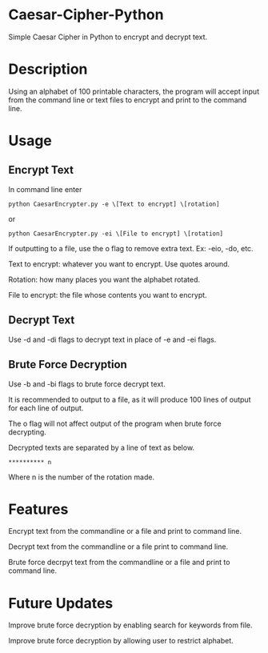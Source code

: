 # Caesar-Cipher-Python
Simple Caesar Cipher in Python to encrypt and decrypt text.

# Description
Using an alphabet of 100 printable characters, the program will accept input from the command line or text files to encrypt and print to the command line.
# Usage
## Encrypt Text
In command line enter 

    python CaesarEncrypter.py -e \[Text to encrypt] \[rotation] 
or

    python CaesarEncrypter.py -ei \[File to encrypt] \[rotation]

If outputting to a file, use the o flag to remove extra text. Ex: -eio, -do, etc.

Text to encrypt: whatever you want to encrypt. Use quotes around.

Rotation: how many places you want the alphabet rotated.

File to encrypt: the file whose contents you want to encrypt.

## Decrypt Text

Use -d and -di flags to decrypt text in place of -e and -ei flags.

## Brute Force Decryption

Use -b and -bi flags to brute force decrypt text.

It is recommended to output to a file, as it will produce 100 lines of output for each line of output.

The o flag will not affect output of the program when brute force decrypting.

Decrypted texts are separated by a line of text as below.

    ********** n
Where n is the number of the rotation made.

# Features
Encrypt text from the commandline or a file and print to command line.

Decrypt text from the commandline or a file print to command line.

Brute force decrpyt text from the commandline or a file and print to command line.

# Future Updates
Improve brute force decryption by enabling search for keywords from file.

Improve brute force decryption by allowing user to restrict alphabet.
